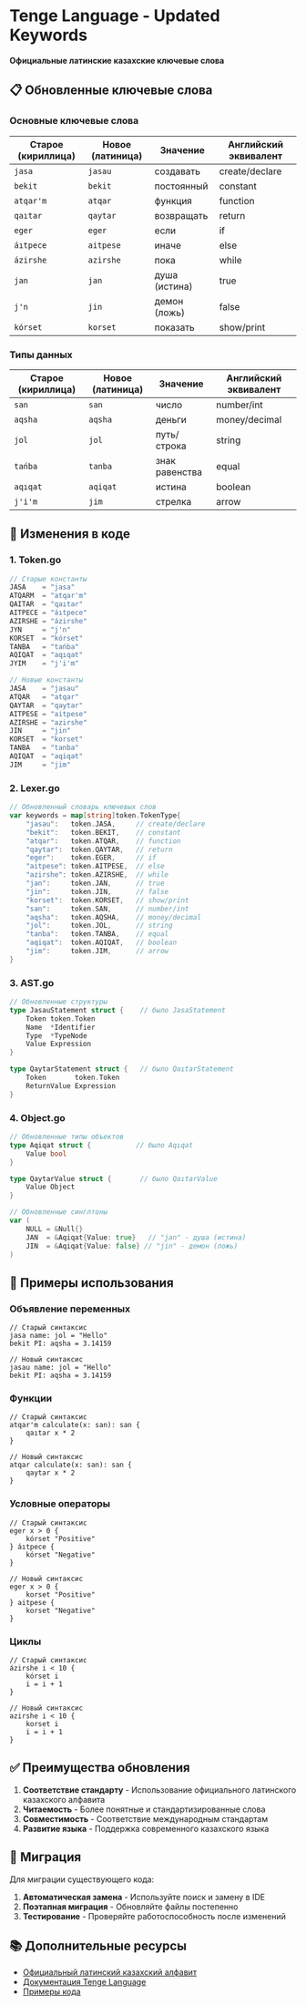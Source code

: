 # Tenge Language - Updated Keywords

**Официальные латинские казахские ключевые слова**

## 📋 Обновленные ключевые слова

### **Основные ключевые слова**

| Старое (кириллица) | Новое (латиница) | Значение | Английский эквивалент |
|-------------------|------------------|----------|----------------------|
| `jasa` | `jasau` | создавать | create/declare |
| `bekit` | `bekit` | постоянный | constant |
| `atqar'm` | `atqar` | функция | function |
| `qaıtar` | `qaytar` | возвращать | return |
| `eger` | `eger` | если | if |
| `áıtpece` | `aitpese` | иначе | else |
| `ázirshe` | `azirshe` | пока | while |
| `jan` | `jan` | душа (истина) | true |
| `j'n` | `jin` | демон (ложь) | false |
| `kórset` | `korset` | показать | show/print |

### **Типы данных**

| Старое (кириллица) | Новое (латиница) | Значение | Английский эквивалент |
|-------------------|------------------|----------|----------------------|
| `san` | `san` | число | number/int |
| `aqsha` | `aqsha` | деньги | money/decimal |
| `jol` | `jol` | путь/строка | string |
| `tańba` | `tanba` | знак равенства | equal |
| `aqıqat` | `aqiqat` | истина | boolean |
| `j'i'm` | `jim` | стрелка | arrow |

## 🔄 Изменения в коде

### **1. Token.go**
```go
// Старые константы
JASA    = "jasa"
ATQARM  = "atqar'm"
QAITAR  = "qaıtar"
AITPECE = "áıtpece"
AZIRSHE = "ázirshe"
JYN     = "j'n"
KORSET  = "kórset"
TANBA   = "tańba"
AQIQAT  = "aqıqat"
JYIM    = "j'i'm"

// Новые константы
JASA    = "jasau"
ATQAR   = "atqar"
QAYTAR  = "qaytar"
AITPESE = "aitpese"
AZIRSHE = "azirshe"
JIN     = "jin"
KORSET  = "korset"
TANBA   = "tanba"
AQIQAT  = "aqiqat"
JIM     = "jim"
```

### **2. Lexer.go**
```go
// Обновленный словарь ключевых слов
var keywords = map[string]token.TokenType{
    "jasau":   token.JASA,     // create/declare
    "bekit":   token.BEKIT,    // constant
    "atqar":   token.ATQAR,    // function
    "qaytar":  token.QAYTAR,   // return
    "eger":    token.EGER,     // if
    "aitpese": token.AITPESE,  // else
    "azirshe": token.AZIRSHE,  // while
    "jan":     token.JAN,      // true
    "jin":     token.JIN,      // false
    "korset":  token.KORSET,   // show/print
    "san":     token.SAN,      // number/int
    "aqsha":   token.AQSHA,    // money/decimal
    "jol":     token.JOL,      // string
    "tanba":   token.TANBA,    // equal
    "aqiqat":  token.AQIQAT,   // boolean
    "jim":     token.JIM,      // arrow
}
```

### **3. AST.go**
```go
// Обновленные структуры
type JasauStatement struct {    // было JasaStatement
    Token token.Token
    Name  *Identifier
    Type  *TypeNode
    Value Expression
}

type QaytarStatement struct {   // было QaıtarStatement
    Token       token.Token
    ReturnValue Expression
}
```

### **4. Object.go**
```go
// Обновленные типы объектов
type Aqiqat struct {           // было Aqıqat
    Value bool
}

type QaytarValue struct {       // было QaıtarValue
    Value Object
}

// Обновленные синглтоны
var (
    NULL = &Null{}
    JAN  = &Aqiqat{Value: true}   // "jan" - душа (истина)
    JIN  = &Aqiqat{Value: false} // "jin" - демон (ложь)
)
```

## 📝 Примеры использования

### **Объявление переменных**
```tenge
// Старый синтаксис
jasa name: jol = "Hello"
bekit PI: aqsha = 3.14159

// Новый синтаксис
jasau name: jol = "Hello"
bekit PI: aqsha = 3.14159
```

### **Функции**
```tenge
// Старый синтаксис
atqar'm calculate(x: san): san {
    qaıtar x * 2
}

// Новый синтаксис
atqar calculate(x: san): san {
    qaytar x * 2
}
```

### **Условные операторы**
```tenge
// Старый синтаксис
eger x > 0 {
    kórset "Positive"
} áıtpece {
    kórset "Negative"
}

// Новый синтаксис
eger x > 0 {
    korset "Positive"
} aitpese {
    korset "Negative"
}
```

### **Циклы**
```tenge
// Старый синтаксис
ázirshe i < 10 {
    kórset i
    i = i + 1
}

// Новый синтаксис
azirshe i < 10 {
    korset i
    i = i + 1
}
```

## ✅ Преимущества обновления

1. **Соответствие стандарту** - Использование официального латинского казахского алфавита
2. **Читаемость** - Более понятные и стандартизированные слова
3. **Совместимость** - Соответствие международным стандартам
4. **Развитие языка** - Поддержка современного казахского языка

## 🔧 Миграция

Для миграции существующего кода:

1. **Автоматическая замена** - Используйте поиск и замену в IDE
2. **Поэтапная миграция** - Обновляйте файлы постепенно
3. **Тестирование** - Проверяйте работоспособность после изменений

## 📚 Дополнительные ресурсы

- [Официальный латинский казахский алфавит](https://www.akorda.kz/ru/legal_acts/decrees/o-vnesenii-izmeneniya-v-ukaz-prezidenta-respubliki-kazahstan-ot-26-oktyabrya-2017-goda-569-o-perevode-alfavita-kazahskogo-yazyka-s-kirillicy-na-latinskuyu-grafiku)
- [Документация Tenge Language](README.md)
- [Примеры кода](examples/)

